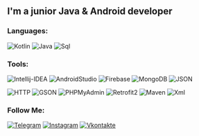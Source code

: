 ## I'm a junior Java & Android developer

### Languages:
![Kotlin](https://img.shields.io/badge/-Kotlin-090909?style=for-the-badge&logo=kotlin)
![Java](https://img.shields.io/badge/-Java-090909?style=for-the-badge&logo=java)
![Sql](https://img.shields.io/badge/-Sql-090909?style=for-the-badge&logo=mysql)

### Tools:
![Intellij-IDEA](https://img.shields.io/badge/-IntellijIDEA-090909?style=for-the-badge&logo=IntelliJ-IDEA)
![AndroidStudio](https://img.shields.io/badge/-AndroidStudio-090909?style=for-the-badge&logo=Android-Studio&logoColor=FFF)
![Firebase](https://img.shields.io/badge/-Firebase-090909?style=for-the-badge&logo=firebase)
![MongoDB](https://img.shields.io/badge/-MongoDB-090909?style=for-the-badge&logo=MongoDB)
![JSON](https://img.shields.io/badge/-JSON-090909?style=for-the-badge&logo=JSON)

![HTTP](https://img.shields.io/badge/-HTTP-090909?style=for-the-badge&logo=HTTP)
![GSON](https://img.shields.io/badge/-GSON-090909?style=for-the-badge&logo=GSON)
![PHPMyAdmin](https://img.shields.io/badge/-PHPMyAdmin-090909?style=for-the-badge&logo=PHPMyAdmin)
![Retrofit2](https://img.shields.io/badge/-Retrofit2-090909?style=for-the-badge&logo=Retrofit)
![Maven](https://img.shields.io/badge/-Maven-090909?style=for-the-badge&logo=maven)
![Xml](https://img.shields.io/badge/-XML-090909?style=for-the-badge&logo=xml)

### Follow Me:
[![Telegram](https://img.shields.io/badge/-Telegram-090909?style=for-the-badge&logo=telegram&logoColor=27A0D9)](https://t.me/zefip)
[![Instagram](https://img.shields.io/badge/-Instagram-090909?style=for-the-badge&logo=instagram&logoColor=B4068E)](https://www.instagram.com/promise.pending)
[![Vkontakte](https://img.shields.io/badge/-Vkontakte-090909?style=for-the-badge&logo=Vk&logoColor=4F7DB3)](https://vk.com/zefippp)
